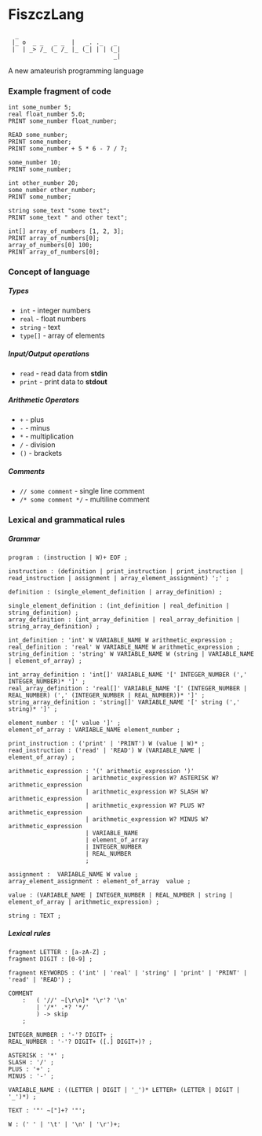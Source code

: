 # FiszczLang
```
  _
 |_ o  _ _   _ _  |   _. ._   _
 |  | _> /_ (_ /_ |_ (_| | | (_|
                              _|
```

A new amateurish programming language 

### Example fragment of code

```
int some_number 5;
real float_number 5.0;
PRINT some_number float_number;

READ some_number;
PRINT some_number;
PRINT some_number + 5 * 6 - 7 / 7;

some_number 10;
PRINT some_number;

int other_number 20;
some_number other_number;
PRINT some_number;

string some_text "some text";
PRINT some_text " and other text";

int[] array_of_numbers [1, 2, 3];
PRINT array_of_numbers[0];
array_of_numbers[0] 100;
PRINT array_of_numbers[0];
```

### Concept of language

##### Types

- ``int`` - integer numbers
- ``real`` - float numbers
- ``string`` - text
- ``type[]`` - array of elements

##### Input/Output operations

- ``read`` - read data from **stdin**
- ``print`` - print data to **stdout**

##### Arithmetic Operators

- ``+`` - plus
- ``-`` - minus
- ``*`` - multiplication
- ``/`` - division
- ``()`` - brackets

##### Comments

- ``// some comment`` - single line comment
- ``/* some comment */`` - multiline comment

### Lexical and grammatical rules

##### Grammar

```
program : (instruction | W)+ EOF ;

instruction : (definition | print_instruction | print_instruction | read_instruction | assignment | array_element_assignment) ';' ;

definition : (single_element_definition | array_definition) ;

single_element_definition : (int_definition | real_definition | string_definition) ;
array_definition : (int_array_definition | real_array_definition | string_array_definition) ;

int_definition : 'int' W VARIABLE_NAME W arithmetic_expression ;
real_definition : 'real' W VARIABLE_NAME W arithmetic_expression ;
string_definition : 'string' W VARIABLE_NAME W (string | VARIABLE_NAME | element_of_array) ;

int_array_definition : 'int[]' VARIABLE_NAME '[' INTEGER_NUMBER (',' INTEGER_NUMBER)* ']' ;
real_array_definition : 'real[]' VARIABLE_NAME '[' (INTEGER_NUMBER | REAL_NUMBER) (',' (INTEGER_NUMBER | REAL_NUMBER))* ']' ;
string_array_definition : 'string[]' VARIABLE_NAME '[' string (',' string)* ']' ;

element_number : '[' value ']' ;
element_of_array : VARIABLE_NAME element_number ;

print_instruction : ('print' | 'PRINT') W (value | W)* ;
read_instruction : ('read' | 'READ') W (VARIABLE_NAME | element_of_array) ;

arithmetic_expression : '(' arithmetic_expression ')'
                      | arithmetic_expression W? ASTERISK W? arithmetic_expression
                      | arithmetic_expression W? SLASH W? arithmetic_expression
                      | arithmetic_expression W? PLUS W? arithmetic_expression
                      | arithmetic_expression W? MINUS W? arithmetic_expression
                      | VARIABLE_NAME
                      | element_of_array
                      | INTEGER_NUMBER
                      | REAL_NUMBER
                      ;

assignment :  VARIABLE_NAME W value ;
array_element_assignment : element_of_array  value ;

value : (VARIABLE_NAME | INTEGER_NUMBER | REAL_NUMBER | string | element_of_array | arithmetic_expression) ;

string : TEXT ;
```

##### Lexical rules

```
fragment LETTER : [a-zA-Z] ;
fragment DIGIT : [0-9] ;

fragment KEYWORDS : ('int' | 'real' | 'string' | 'print' | 'PRINT' | 'read' | 'READ') ;

COMMENT
    :   ( '//' ~[\r\n]* '\r'? '\n'
        | '/*' .*? '*/'
        ) -> skip
    ;

INTEGER_NUMBER : '-'? DIGIT+ ;
REAL_NUMBER : '-'? DIGIT+ ([.] DIGIT+)? ;

ASTERISK : '*' ;
SLASH : '/' ;
PLUS : '+' ;
MINUS : '-' ;

VARIABLE_NAME : ((LETTER | DIGIT | '_')* LETTER+ (LETTER | DIGIT | '_')*) ;

TEXT : '"' ~["]+? '"';

W : (' ' | '\t' | '\n' | '\r')+;
````
